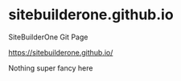 # sitebuilderone.github.io
SiteBuilderOne Git Page

https://sitebuilderone.github.io/

Nothing super fancy here

